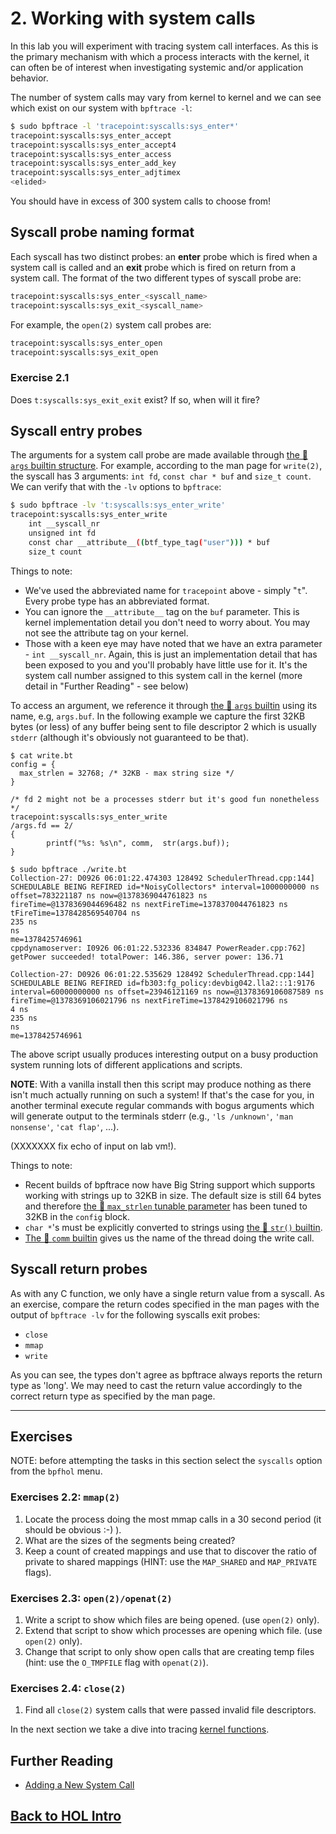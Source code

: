 # 2. Working with system calls

In this lab you will experiment with tracing system call interfaces. As this is the primary mechanism with which a process interacts with the kernel, it can often be of interest when investigating systemic and/or application behavior.

The number of system calls may vary from kernel to kernel and we can see which exist on our system with `bpftrace -l`:

```sh
$ sudo bpftrace -l 'tracepoint:syscalls:sys_enter*'
tracepoint:syscalls:sys_enter_accept
tracepoint:syscalls:sys_enter_accept4
tracepoint:syscalls:sys_enter_access
tracepoint:syscalls:sys_enter_add_key
tracepoint:syscalls:sys_enter_adjtimex
<elided>
```

You should have in excess of 300 system calls to choose from!


## Syscall probe naming format

Each syscall has two distinct probes: an **enter** probe which is fired when a system call is called and an **exit** probe which is fired on return from a system call. The format of the two different types of syscall probe are:

```sh
tracepoint:syscalls:sys_enter_<syscall_name>
tracepoint:syscalls:sys_exit_<syscall_name>
```

For example, the `open(2)` system call probes are:

```sh
tracepoint:syscalls:sys_enter_open
tracepoint:syscalls:sys_exit_open
```

### Exercise 2.1

Does `t:syscalls:sys_exit_exit` exist? If so, when will it fire?

## Syscall entry probes

The arguments for a system call probe are made available through [the 📖 `args` builtin structure](/docs/pre-release#_builtins). For example, according to the man page for `write(2)`, the syscall has 3 arguments: `int fd`, `const char * buf` and `size_t count`. We can verify that with the `-lv` options to `bpftrace`:

```sh
$ sudo bpftrace -lv 't:syscalls:sys_enter_write'
tracepoint:syscalls:sys_enter_write
    int __syscall_nr
    unsigned int fd
    const char __attribute__((btf_type_tag("user"))) * buf
    size_t count
```

Things to note:

* We've used the abbreviated name for `tracepoint` above - simply "`t`". Every probe type has an abbreviated format.
* You can ignore the `__attribute__` tag on the `buf` parameter. This is kernel implementation detail you don't need to worry about. You may not see the attribute tag on your kernel.
* Those with a keen eye may have noted that we have an extra parameter - `int __syscall_nr`. Again, this is just an implementation detail that has been exposed to you and you'll probably have little use for it. It's the system call number assigned to this system call in the kernel (more detail in "Further Reading" - see below)

To access an argument, we reference it through [the 📖 `args` builtin](/docs/pre-release#_builtins) using its name, e.g, `args.buf`. In the following example we capture the first 32KB bytes (or less) of any buffer being sent to file descriptor 2 which is usually `stderr` (although it's obviously not guaranteed to be that).

```
$ cat write.bt
config = {
  max_strlen = 32768; /* 32KB - max string size */
}

/* fd 2 might not be a processes stderr but it's good fun nonetheless */
tracepoint:syscalls:sys_enter_write
/args.fd == 2/
{
        printf("%s: %s\n", comm,  str(args.buf));
}

$ sudo bpftrace ./write.bt
Collection-27: D0926 06:01:22.474303 128492 SchedulerThread.cpp:144] SCHEDULABLE BEING REFIRED id=*NoisyCollectors* interval=1000000000 ns offset=783221187 ns now=@1378369044761823 ns fireTime=@1378369044696482 ns nextFireTime=1378370044761823 ns
tFireTime=1378428569540704 ns
235 ns
ns
me=1378425746961
cppdynamoserver: I0926 06:01:22.532336 834847 PowerReader.cpp:762] getPower succeeded! totalPower: 146.386, server power: 136.71

Collection-27: D0926 06:01:22.535629 128492 SchedulerThread.cpp:144] SCHEDULABLE BEING REFIRED id=fb303:fg_policy:devbig042.lla2:::1:9176 interval=60000000000 ns offset=23946121169 ns now=@1378369106087589 ns fireTime=@1378369106021796 ns nextFireTime=1378429106021796 ns
4 ns
235 ns
ns
me=1378425746961
```

The above script usually produces interesting output on a busy production system running lots of different applications and scripts.

**NOTE**: With a vanilla install then this script may produce nothing as there isn't much actually running on such a system! If that's the case for you, in another terminal execute regular commands with bogus arguments which will generate output to the terminals stderr (e.g., `'ls /unknown'`, `'man nonsense'`, `'cat flap'`, ...).

(XXXXXXX fix echo of input on lab vm!).

Things to note:

* Recent builds of bpftrace now have Big String support which supports working with strings up to 32KB in size. The default size is still 64 bytes and therefore [the 📖 `max_strlen` tunable parameter](/docs/pre-release#_max_strlen) has been tuned to 32KB in the `config` block.
* `char *`'s must be explicitly converted to strings using [the 📖 `str()` builtin](/docs/pre-release#functions-str).
* [The 📖 `comm` builtin](/docs/pre-release#_builtins) gives us the name of the thread doing the write call.

## Syscall return probes

As with any C function, we only have a single return value from a syscall. As an exercise, compare the return codes specified in the man pages with the output of `bpftrace -lv` for the following syscalls exit probes:

- `close`
- `mmap`
- `write`

As you can see, the types don't agree as bpftrace always reports the return type as 'long'. We may need to cast the return value accordingly to the correct return type as specified by the man page.

---

## Exercises

NOTE: before attempting the tasks in this section select the `syscalls` option from the `bpfhol` menu.

### Exercises 2.2: `mmap(2)`

1. Locate the process doing the most mmap calls in a 30 second period (it should be obvious :-) ).
1. What are the sizes of the segments being created?
1. Keep a count of created mappings and use that to discover the ratio of private to shared mappings (HINT: use the `MAP_SHARED` and `MAP_PRIVATE` flags).

### Exercises 2.3: `open(2)/openat(2)`

1. Write a script to show which files are being opened. (use `open(2)` only).
1. Extend that script to show which processes are opening which file. (use `open(2)` only). 
1. Change that script to only show open calls that are creating temp files (hint: use the `O_TMPFILE` flag with `openat(2)`).

### Exercises 2.4: `close(2)`

1. Find all `close(2)` system calls that were passed invalid file descriptors.

In the next section we take a dive into tracing [kernel functions](./kernel-probes).


## Further Reading

* [Adding a New System Call](https://www.kernel.org/doc/html/latest/process/adding-syscalls.html)

## [Back to HOL Intro](./intro)
